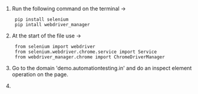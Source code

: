1. Run the following command on the terminal ->
        
        pip install selenium
        pip intall webdriver_manager

2. At the start of the file use ->

        from selenium import webdriver
        from selenium.webdriver.chrome.service import Service
        from webdriver_manager.chrome import ChromeDriverManager

3. Go to the domain 'demo.automationtesting.in' and do an inspect element operation on the page.

4. 